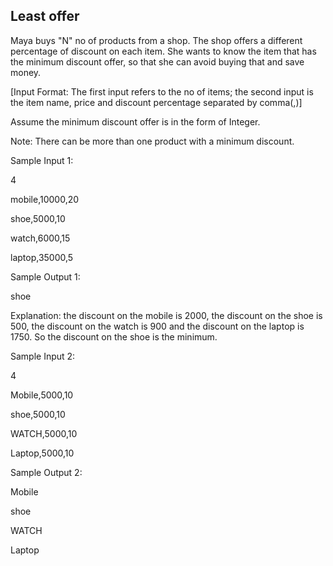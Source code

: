 ## Least offer

Maya buys "N" no of products from a shop. The shop offers a different percentage of discount on each item. She wants to know the item that has the minimum discount offer, so that she can avoid buying that and save money.

[Input Format: The first input refers to the no of items; the second input is the item name, price and discount percentage separated by comma(,)]

Assume the minimum discount offer is in the form of Integer.

Note: There can be more than one product with a minimum discount.

Sample Input 1:

4

mobile,10000,20

shoe,5000,10

watch,6000,15

laptop,35000,5

Sample Output 1:

shoe

Explanation: the discount on the mobile is 2000, the discount on the shoe is 500, the discount on the watch is 900 and the discount on the laptop is 1750. So the discount on the shoe is the minimum.

Sample Input 2:

4

Mobile,5000,10

shoe,5000,10

WATCH,5000,10

Laptop,5000,10

Sample Output 2:

Mobile

shoe

WATCH

Laptop
